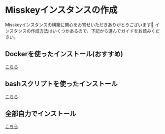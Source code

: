# Misskeyインスタンスの作成
Misskeyインスタンスの構築に関心をお寄せいただきありがとうございます🚀
インスタンスの作成方法はいくつかあるので、下記から選んでガイドをお読みください。

## Dockerを使ったインストール(おすすめ)
[こちら](./install/docker.html)

## bashスクリプトを使ったインストール
[こちら](./install/bash.html)

## 全部自力でインストール
[こちら](./install/manual.html)
